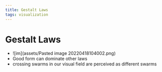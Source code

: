 ```yaml
---
title: Gestalt Laws
tags: visualization
---
```


# Gestalt Laws
- ![im](assets/Pasted image 20220418104002.png)
- Good form can dominate other laws
- crossing swarms in our visual field are perceived as different swarms


















































